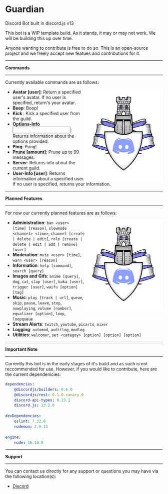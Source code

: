 # Guardian
Discord Bot built in discord.js v13


This bot is a WIP template build. As it stands, it may or may not work. 
We will be building this up over time.

Anyone wanting to contribute is free to do so. This is an open-source project and we freely accept new featues and contributions for it.

---

**Commands**

---

Currently available commands are as follows:

<img align="right" width="250" src="Guardian.png">

 * **Avatar [user]**: Return a specified user's avatar. If no user is specified, return's your avatar. 
 * **Beep**: Boop!
 * **Kick <user>**: Kick a specified user from the guild. 
 * **Options-Info <input>**: Returns information about the options provided.
 * **Ping**: Pong!
 * **Prune [amount]**: Prune up to 99 messages. 
 * **Server**: Returns info about the current guild.
 * **User-Info [user]**: Returns information about a specified user. If no user is specified, returns your information. 

---

**Planned Features**

---

For now our currently planned features are as follows:

<img align="right" width="250" src="Guardian.png">

 * **Administration**: `ban <user> [time] [reason]`, `slowmode <channel> <time>`, `channel [create | delete | edit]`, `role [create | delete | edit | add | remove] [user]` 
 * **Moderation**: `mute <user> [time]`, `warn <user> [reason]`
 * **Information**: `help [command]`, `search [query]`
 * **Images and Gifs**: `anime [query]`, `dog`, `cat`, `slap [user]`, `baka [user]`, `trigger [user]`, `waifu [option] [tag]`
 * **Music**: `play [track | url]`, `queue`, `skip`, `pause`, `leave`, `stop`, `nowplaying`, `volume [number]`, `equalizer [option]`, `loop`, `loopqueue`
 * **Stream Alerts**: `twitch`, `youtube`, `picarto`, `mixer`
 * **Logging**: `automod`, `auditlog`, `modlog`
 * **Utilities**: `welcomer`, `set <categoy> [option] [option] [option]`
 
 ---

**Important Note**

---

 Currently this bot is in the early stages of it's build and as such is not reccommended for use. However, if you would like to contribute, here are the current dependenicies:

```yml
dependencies: 
    @discordjs/builders: 0.6.0
    @discordjs/rest: 0.1.0-canary.0
    discord-api-types: 0.23.1
    discord.js: 13.2.0

devDependencies:
    eslint: 7.32.0
    nodemon: 2.0.13

engine:
    node: 16.10.0
```

---

**Support**

---


You can contact us directly for any support or questions you may have via the following location(s):

 * [Discord](https://discord.me/developer-corner)
